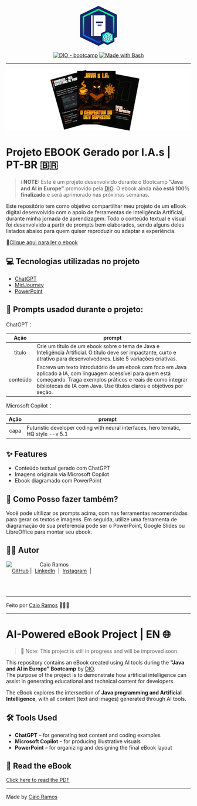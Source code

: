 <p align="center">
    <img width="100" src=".github/assets/banner.png">
</p>

<p align="center">
<a href="https://dio.me/"><img src="https://img.shields.io/badge/DIO-Bootcamp-28DA77?logo=youtube" alt="DIO - bootcamp"></a>
<a href="https://www.gnu.org/software/bash/" title="Go to Bash homepage"><img src="https://img.shields.io/badge/Prompt-Project-blue?logo=gnu-bash&amp;logoColor=white" alt="Made with Bash"></a></p>

-------

<p align="center">
<img 
    src="assets/cover2.png"
    width="1080"  
/>
</p>

# Projeto EBOOK Gerado por I.A.s | PT-BR 🇧🇷

 > ℹ️ **NOTE:** Este é um projeto desenvolvido durante o Bootcamp **"Java and AI in Europe"** promovido pela [DIO](https://dio.me). O ebook ainda **não está 100% finalizado** e será aprimorado nas próximas semanas.

Este repositório tem como objetivo compartilhar meu projeto de um eBook digital desenvolvido com o apoio de ferramentas de Inteligência Artificial, durante minha jornada de aprendizagem. Todo o conteúdo textual e visual foi desenvolvido a partir de prompts bem elaborados, sendo alguns deles listados abaixo para quem quiser reproduzir ou adaptar a experiência.

📕<a href="output/ebook-java-ai.pdf" title="Ver PDF">Clique aqui para ler o ebook</a>

## 💻 Tecnologias utilizadas no projeto

- [ChatGPT](https://chat.openai.com/) 
- [MidJourney](https://www.midjourney.com/app/)
- [PowerPoint](https://www.microsoft.com/en/microsoft-365/powerpoint)

## 🧠 Prompts usadod durante o projeto:


ChatGPT：

|   Ação   | prompt                                                                                                                                                                                                                                                                         |
| :------: | ------------------------------------------------------------------------------------------------------------------------------------------------------------------------------------------------------------------------------------------------------------------------------ |
|  título  | Crie um título de um ebook sobre o tema de Java e Inteligência Artificial. O título deve ser impactante, curto e atrativo para desenvolvedores. Liste 5 variações criativas.                                                                                                  |
| conteúdo | Escreva um texto introdutório de um ebook com foco em Java aplicado à IA, com linguagem acessível para quem está começando. Traga exemplos práticos e reais de como integrar bibliotecas de IA com Java. Use títulos claros e objetivos por seção.                          |


Microsoft Copilot：

|  Ação  | prompt                                                                                      |
| :----: | ------------------------------------------------------------------------------------------- |
| capa   | Futuristic developer coding with neural interfaces, hero tematic, HQ style --v 5.1 |

## ✨ Features

- Conteúdo textual gerado com ChatGPT
- Imagens originais via Microsoft Copilot
- Ebook diagramado com PowerPoint


## 🤔 Como Posso fazer também?

Você pode ultilizar os prompts acima, com nas ferramentas recomendadas para gerar os textos e imagens. Em seguida, utilize uma ferramenta de diagramação de sua preferencia pode ser o PowerPoint, Google Slides ou LibreOffice para montar seu ebook.

## 👨‍💻 Autor

<p>
    <img 
      align=left 
      width=80 
      src="https://avatars.githubusercontent.com/CaiorrRamos"
    />
    <p>&nbsp;&nbsp;&nbsp;Caio Ramos<br>
    &nbsp;&nbsp;&nbsp;
    <a href="https://github.com/CaiorrRamos">
    GitHub</a>&nbsp;|&nbsp;
    <a href="https://www.linkedin.com/in/caio-ramos-dev/">
    LinkedIn</a>
&nbsp;|&nbsp;
    <a href="#">
    Instagram</a>
&nbsp;|&nbsp;</p>
</p>
<br/><br/>
<p>

---

Feito por [Caio Ramos](https://github.com/CaiorrRamos) 👨🏻‍💻

---

 # AI-Powered eBook Project | EN 🌐

> 🚧 Note: This project is still in progress and will be improved soon.

This repository contains an eBook created using AI tools during the **"Java and AI in Europe" Bootcamp** by [DIO](https://dio.me).  
The purpose of the project is to demonstrate how artificial intelligence can assist in generating educational and technical content for developers.

The eBook explores the intersection of **Java programming and Artificial Intelligence**, with all content (text and images) generated through AI tools.

## 🛠️ Tools Used

- **ChatGPT** – for generating text content and coding examples  
- **Microsoft Copilot** – for producing illustrative visuals  
- **PowerPoint** – for organizing and designing the final eBook layout

## 📖 Read the eBook

[Click here to read the PDF](LINK_TO_YOUR_PDF)

---

Made by [Caio Ramos](https://github.com/CaiorrRamos)
